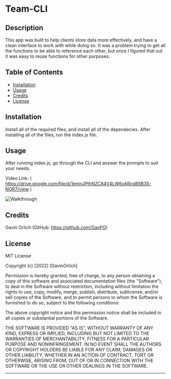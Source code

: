 # Team-CLI

## Description

This app was built to help clients store data more effectively, and have a clean interface to work with while doing so. It was a problem trying to get all the functions to be able to reference each other, but once I figured that out it was easy to reuse functions for other purposes.

## Table of Contents

- [Installation](#installation)
- [Usage](#usage)
- [Credits](#credits)
- [License](#license)

## Installation

Install all of the required files, and install all of the dependecies. After installing all of the files, run the index.js file.

## Usage

After running index.js, go through the CLI and answer the prompts to suit your needs.

Video Link: ( https://drive.google.com/file/d/1emnJPthNZC84V4LW6vARcpB5B3S-NOR7/view )

![Walkthrough](./assets/walkthrough.gif)

## Credits

Gavin Orlich (GitHub: https://github.com/GavPO)

## License

MIT License

Copyright (c) [2022] [GavinOrlich]

Permission is hereby granted, free of charge, to any person obtaining a copy of this software and associated documentation files (the "Software"), to deal in the Software without restriction, including without limitation the rights to use, copy, modify, merge, publish, distribute, sublicense, and/or sell copies of the Software, and to permit persons to whom the Software is furnished to do so, subject to the following conditions:

The above copyright notice and this permission notice shall be included in all copies or substantial portions of the Software.

THE SOFTWARE IS PROVIDED "AS IS", WITHOUT WARRANTY OF ANY KIND, EXPRESS OR IMPLIED, INCLUDING BUT NOT LIMITED TO THE WARRANTIES OF MERCHANTABILITY, FITNESS FOR A PARTICULAR PURPOSE AND NONINFRINGEMENT. IN NO EVENT SHALL THE AUTHORS OR COPYRIGHT HOLDERS BE LIABLE FOR ANY CLAIM, DAMAGES OR OTHER LIABILITY, WHETHER IN AN ACTION OF CONTRACT, TORT OR OTHERWISE, ARISING FROM, OUT OF OR IN CONNECTION WITH THE SOFTWARE OR THE USE OR OTHER DEALINGS IN THE SOFTWARE.



---